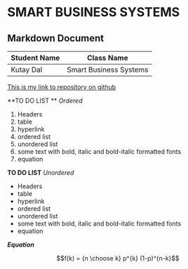 # SMART BUSINESS SYSTEMS
## Markdown Document

|Student Name|Class Name|
|--|--|
|Kutay Dal|Smart Business Systems|

> 
[This is my link to repository on github](https://github.com/kutaydal7/SBS-PL)

 **TO DO LIST **
 *Ordered*
 1.   Headers
 2.   table
 3.   hyperlink
 4.   ordered list
 5.   unordered list
 6.   some text with bold, italic and bold-italic formatted fonts
 7.   equation
 
**TO DO LIST** 
*Unordered*
 -  Headers
-   table
-   hyperlink
-   ordered list
-   unordered list
-   some text with bold, italic and bold-italic formatted fonts
-   equation

***Equation***

$$f(k) = {n \choose k} p^{k} (1-p)^{n-k}$$


